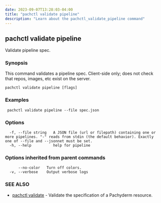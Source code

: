 ```yaml
---
date: 2023-09-07T13:28:03-04:00
title: "pachctl validate pipeline"
description: "Learn about the pachctl_validate_pipeline command"
---
```


## pachctl validate pipeline

Validate pipeline spec.

### Synopsis

This command validates a pipeline spec.  Client-side only; does not check that repos, images, etc exist on the server.

```
pachctl validate pipeline [flags]
```

### Examples

```
 pachctl validate pipeline --file spec.json
```

### Options

```
  -f, --file string   A JSON file (url or filepath) containing one or more pipelines. "-" reads from stdin (the default behavior). Exactly one of --file and --jsonnet must be set.
  -h, --help          help for pipeline
```

### Options inherited from parent commands

```
      --no-color   Turn off colors.
  -v, --verbose    Output verbose logs
```

### SEE ALSO

* [pachctl validate](../pachctl_validate)	 - Validate the specification of a Pachyderm resource.

